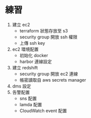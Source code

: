 # 練習

1. 建立 ec2
    * terraform 狀態存放至 s3
    * security group 開放 ssh 權限
    * 上傳 ssh key
2. ec2 環境配置
    * 初始化 docker
    * harbor 連線設定
3. 建立 redshift
    * security group 開放 ec2 連線
    * 帳密讀取自 aws secrets manager
4. dms 設定
5. 告警配置
    * sns 配置
    * lamda 配置
    * CloudWatch event 配置
